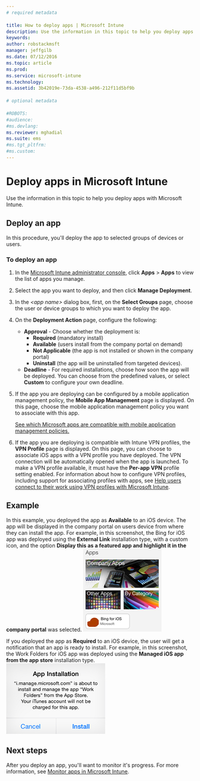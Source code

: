 ```yaml
---
# required metadata

title: How to deploy apps | Microsoft Intune
description: Use the information in this topic to help you deploy apps with Microsoft Intune.
keywords:
author: robstackmsft
manager: jeffgilb
ms.date: 07/12/2016
ms.topic: article
ms.prod:
ms.service: microsoft-intune
ms.technology:
ms.assetid: 3b42019e-73da-4538-a496-212f11d5bf9b

# optional metadata

#ROBOTS:
#audience:
#ms.devlang:
ms.reviewer: mghadial
ms.suite: ems
#ms.tgt_pltfrm:
#ms.custom:
---
```

# Deploy apps in Microsoft Intune

Use the information in this topic to help you deploy apps with Microsoft Intune.


## Deploy an app
In this procedure, you'll deploy the app to selected groups of devices or users.

### To deploy an app

1. In the [Microsoft Intune administrator console](https://manage.microsoft.com), click **Apps** &gt; **Apps** to view the list of apps you manage.

2.  Select the app you want to deploy, and then click **Manage Deployment**.

3.  In the *&lt;app name&gt;* dialog box, first, on the **Select Groups** page, choose the user or device groups to which you want to deploy the app.

4.  On the **Deployment Action** page, configure the following:

	- **Approval** - Choose whether the deployment is:
		- **Required** (mandatory install)
		- **Available** (users install from the company portal on demand)
		- **Not Applicable** (the app is not installed or shown in the company portal)
		- **Uninstall** (the app will be uninstalled from targeted devices).
	- **Deadline** - For required installations, choose how soon the app will be deployed. You can choose from the predefined values, or select **Custom** to configure your own deadline.

5. If the app you are deploying can be configured by a mobile application management policy, the **Mobile App Management** page is displayed. On this page, choose the mobile application management policy you want to associate with this app.

	[See which Microsoft apps are compatible with mobile application management policies.](https://www.microsoft.com/en-us/server-cloud/products/microsoft-intune/partners.aspx)

6. If the app you are deploying is compatible with Intune VPN profiles, the **VPN Profile** page is displayed. On this page, you can choose to associate iOS apps with a VPN profile you have deployed. The VPN connection will be automatically opened when the app is launched. To make a VPN profile available, it must have the **Per-app VPN** profile setting enabled.
 For information about how to configure VPN profiles, including support for associating profiles with apps, see [Help users connect to their work using VPN profiles with Microsoft Intune](vpn-connections-in-microsoft-intune.md).

## Example

In this example, you deployed the app as **Available** to an iOS device.
The app will be displayed in the company portal on users device from where they can install the app. For example, in this screenshot, the Bing for iOS app was deployed using the **External Link** installation type, with a custom icon, and the option **Display this as a featured app and highlight it in the company portal** was selected.
	![iOS available app](./media/available-install-on-iOS.png)

If you deployed the app as **Required** to an iOS device, the user will get a notification that an app is ready to install. For example, in this screenshot, the Work Folders for iOS app was deployed using the **Managed iOS app from the app store** installation type.
	![iOS required app](./media/iOS-Required-install.PNG)

## Next steps

After you deploy an app, you'll want to monitor it's progress. For more information, see [Monitor apps in Microsoft Intune](monitor-apps-in-microsoft-intune.md).
